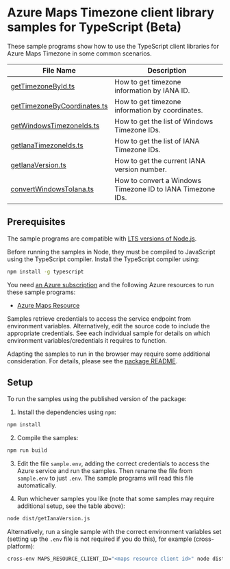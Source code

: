 # Azure Maps Timezone client library samples for TypeScript (Beta)

These sample programs show how to use the TypeScript client libraries for Azure Maps Timezone in some common scenarios.

| **File Name**                                           | **Description**                                            |
| ------------------------------------------------------- | ---------------------------------------------------------- |
| [getTimezoneById.ts][gettimezonebyid]                   | How to get timezone information by IANA ID.                |
| [getTimezoneByCoordinates.ts][gettimezonebycoordinates] | How to get timezone information by coordinates.            |
| [getWindowsTimezoneIds.ts][getwindowstimezoneids]       | How to get the list of Windows Timezone IDs.               |
| [getIanaTimezoneIds.ts][getianatimezoneids]             | How to get the list of IANA Timezone IDs.                  |
| [getIanaVersion.ts][getianaversion]                     | How to get the current IANA version number.                |
| [convertWindowsToIana.ts][convertwindowstoiana]         | How to convert a Windows Timezone ID to IANA Timezone IDs. |

## Prerequisites

The sample programs are compatible with [LTS versions of Node.js](https://github.com/nodejs/release#release-schedule).

Before running the samples in Node, they must be compiled to JavaScript using the TypeScript compiler. Install the TypeScript compiler using:

```bash
npm install -g typescript
```

You need [an Azure subscription][freesub] and the following Azure resources to run these sample programs:

- [Azure Maps Resource][createinstance_azuremapsresource]

Samples retrieve credentials to access the service endpoint from environment variables. Alternatively, edit the source code to include the appropriate credentials. See each individual sample for details on which environment variables/credentials it requires to function.

Adapting the samples to run in the browser may require some additional consideration. For details, please see the [package README][package].

## Setup

To run the samples using the published version of the package:

1. Install the dependencies using `npm`:

```bash
npm install
```

2. Compile the samples:

```bash
npm run build
```

3. Edit the file `sample.env`, adding the correct credentials to access the Azure service and run the samples. Then rename the file from `sample.env` to just `.env`. The sample programs will read this file automatically.

4. Run whichever samples you like (note that some samples may require additional setup, see the table above):

```bash
node dist/getIanaVersion.js
```

Alternatively, run a single sample with the correct environment variables set (setting up the `.env` file is not required if you do this), for example (cross-platform):

```bash
cross-env MAPS_RESOURCE_CLIENT_ID="<maps resource client id>" node dist/getIanaVersion.js
```

[getTimezoneById]: https://github.com/Azure/azure-sdk-for-js/blob/main/sdk/maps/maps-timezone-rest/samples/v1-beta/typescript/src/getTimezoneById.ts
[getTimezoneByCoordinates]: https://github.com/Azure/azure-sdk-for-js/blob/main/sdk/maps/maps-timezone-rest/samples/v1-beta/typescript/src/getTimezoneByCoordinates.ts
[getWindowsTimezoneIds]: https://github.com/Azure/azure-sdk-for-js/blob/main/sdk/maps/maps-timezone-rest/samples/v1-beta/typescript/src/getWindowsTimezoneIds.ts
[getIanaTimezoneIds]: https://github.com/Azure/azure-sdk-for-js/blob/main/sdk/maps/maps-timezone-rest/samples/v1-beta/typescript/src/getIanaTimezoneIds.ts
[getIanaVersion]: https://github.com/Azure/azure-sdk-for-js/blob/main/sdk/maps/maps-timezone-rest/samples/v1-beta/typescript/src/getIanaVersion.ts
[convertWindowsToIana]: https://github.com/Azure/azure-sdk-for-js/blob/main/sdk/maps/maps-timezone-rest/samples/v1-beta/typescript/src/convertWindowsToIana.ts
[freesub]: https://azure.microsoft.com/free/
[createinstance_azuremapsresource]: https://learn.microsoft.com/azure/azure-maps/how-to-create-template
[package]: https://github.com/Azure/azure-sdk-for-js/tree/main/sdk/maps/maps-timezone-rest/README.md

